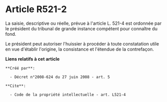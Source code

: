 # Article R521-2

La saisie, descriptive ou réelle, prévue à l'article L. 521-4 est ordonnée par le président du tribunal de grande instance
compétent pour connaître du fond. 

Le président peut autoriser l'huissier à procéder à toute constatation utile en vue d'établir l'origine, la consistance et
l'étendue de la contrefaçon.

**Liens relatifs à cet article**

	**Créé par**:

	  - Décret n°2008-624 du 27 juin 2008 - art. 5

	**Cite**:

	  - Code de la propriété intellectuelle - art. L521-4

